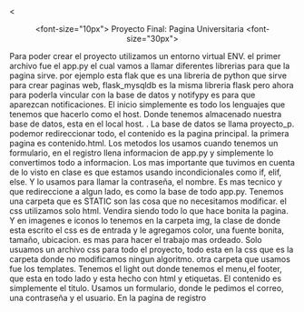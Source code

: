 <<div align="center">
        <font-size="10px">
        Proyecto Final: Pagina Universitaria
<font-size="30px">               
<div align="left">
Para poder crear el proyecto utilizamos un entorno virtual  ENV. el primer archivo fue el app.py el cual vamos a llamar diferentes librerias para que la pagina sirve. por ejemplo esta flak que es una libreria de python que sirve para crear paginas web, flask_mysqldb es la misma libreria flask pero ahora para poderla vincular con la base de datos y notifypy es para que aparezcan notificaciones. El inicio simplemente es todo los lenguajes que tenemos que hacerlo como el host. Donde tenemos almacenado nuestra base de datos, esta en el local host. . La base de datos se llama proyecto_p. podemor redireccionar todo, el contenido es la pagina principal. la primera pagina es contenido.html. Los metodos los usamos cuando tenemos un formulario, en el registro llena informacion de app.py y simplemente lo convertimos todo a informacion. Los mas importante que tuvimos en cuenta de lo visto en clase es que estamos usando incondicionales como if, elif, else. Y lo usamos para llamar la contraseña, el nombre. Es mas tecnico y que redireccione a algun lado, es como la base de todo app.py. Tenemos una carpeta que es STATIC son las cosa que no necesitamos modificar. el css utilizamos solo html. Vendira siendo todo lo que hace bonita la pagina. Y en imagenes e iconos lo tenemos en la carpeta img, la clase de donde esta escrito el css es de entrada y le agregamos color, una fuente bonita, tamaño, ubicacion. es mas para hacer el trabajo mas ordeado. Solo usuamos un archivo css para todo el proyecto, todo esta en la css que es la carpeta donde no modificamos ningun algoritmo. otra carpeta que usamos fue los templates. Tenemos el light out donde tenemos el menu,el footer,  que esta en todo lado y esta hecho con html y etiquetas. El contenido es simplemente el titulo. Usamos un formulario, donde le pedimos el correo, una contraseña y el usuario. En la pagina de registro 
